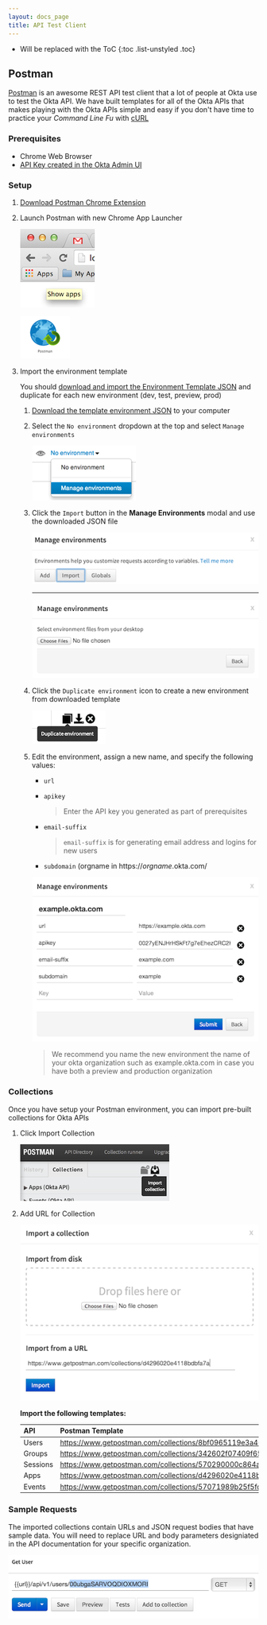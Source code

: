```yaml
---
layout: docs_page
title: API Test Client
---
```


* Will be replaced with the ToC
{:toc .list-unstyled .toc}

## Postman

[Postman](http://getpostman.com) is an awesome REST API test client that a lot of people at Okta use to test the Okta API.  We have built templates for all of the Okta APIs that makes playing with the Okta APIs simple and easy if you don't have time to practice your *Command Line Fu* with [cURL](http://en.wikipedia.org/wiki/CURL)

### Prerequisites

- Chrome Web Browser
- [API Key created in the Okta Admin UI](/docs/getting_started/getting_a_token.html)

### Setup

1. [Download Postman Chrome Extension](https://chrome.google.com/webstore/detail/postman-rest-client-packa/fhbjgbiflinjbdggehcddcbncdddomop)
2. Launch Postman with new Chrome App Launcher

    ![Chrome App Launcher](/assets/img/chrome-ui-app-launcher.png "Chrome App Launcher")

    ![Postman App Icon](/assets/img/postman-icon.png "Postman App Icon")

3. Import the environment template

    You should [download and import the Environment Template JSON](templates/example.okta.com.postman_environment) and duplicate for each new environment (dev, test, preview, prod)

    1. [Download the template environment JSON](templates/example.okta.com.postman_environment) to your computer
    2. Select the `No environment` dropdown at the top and select `Manage environments`

        ![Manage Environments](/assets/img/postman-ui-manage-env.png "Manage Environments")

    3. Click the `Import` button in the **Manage Environments** modal and use the downloaded JSON file
   
        ![Import Environment](/assets/img/postman-ui-import-env.png "Import Environment")

        ---

        ![Choose Environment](/assets/img/postman-ui-choose-env.png "Choose Environment")

    4. Click the `Duplicate environment` icon to create a new environment from downloaded template

        ![Duplicate Environment](/assets/img/postman-ui-duplicate-env.png "Duplicate Environment")

    5. Edit the environment, assign a new name, and specify the following values:

        - `url`
        - `apikey`

            > Enter the API key you generated as part of prerequisites

        - `email-suffix`

            > `email-suffix` is for generating email address and logins for new users

        - `subdomain` (orgname in https://*orgname*.okta.com/

        ![Edit Environment](/assets/img/postman-ui-edit-env.png "Edit Environment")

        > We recommend you name the new environment the name of your okta organization such as example.okta.com in case you have both a preview and production organization

### Collections

Once you have setup your Postman environment, you can import pre-built collections for Okta APIs

1. Click Import Collection

    ![Import Collection](/assets/img/postman-ui-import-collection.png "Import Collection")

2. Add URL for Collection

    ![Add URL for Collection](/assets/img/postman-ui-import-url.png "Add URL for Collection")

    **Import the following templates:**

    API      | Postman Template
    -------- | ---------------------------------------------------------
    Users    | https://www.getpostman.com/collections/8bf0965119e3a46fd18b
    Groups   | https://www.getpostman.com/collections/342602f07409f65559fd
    Sessions | https://www.getpostman.com/collections/570290000c864ac8d454
    Apps     | https://www.getpostman.com/collections/d4296020e4118bdbfa7a
    Events   | https://www.getpostman.com/collections/57071989b25f5fc96070

### Sample Requests

The imported collections contain URLs and JSON request bodies that have sample data.  You will need to replace URL and body parameters designiated in the API documentation for your specific organization. 

   ![Add URL for Collection](/assets/img/postman-ui-replace-id.png "Add URL for Collection")







